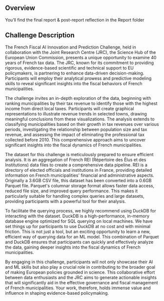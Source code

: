 ﻿## Overview

You’ll find the final report & post-report reflection in the Report folder

## Challenge Description

The French Fiscal AI Innovation and Prediction Challenge, held in collaboration with the Joint Research Centre (JRC), the Science Hub of the European Union Commission, presents a unique opportunity to examine 40 years of French tax data. The JRC, known for its commitment to providing rigorous, evidence-based scientific and technical support to EU policymakers, is partnering to enhance data-driven decision-making. Participants will employ their analytical prowess and predictive modeling skills to reveal significant insights into the fiscal behaviors of French municipalities.

The challenge invites an in-depth exploration of the data, beginning with ranking municipalities by their tax revenue to identify those with the highest income from direct local taxes. Participants will create graphical representations to illustrate revenue trends in selected towns, drawing meaningful conclusions from these visualizations. The analysis extends to classifying municipalities based on their growth in tax revenues over various periods, investigating the relationship between population size and tax revenue, and assessing the impact of eliminating the professional tax collected before 2010. This comprehensive approach aims to uncover significant insights into the fiscal dynamics of French municipalities.

The dataset for this challenge is meticulously prepared to ensure efficient analysis. It is an aggregation of French REI (Répertoire des Élus et des Institutions) data files to create a comprehensive data pipeline. REI is a directory of elected officials and institutions in France, providing detailed information on French municipalities' financial and administrative aspects. Originally a 3.6GB CSV file, this dataset has been converted into a 0.6GB Parquet file. Parquet's columnar storage format allows faster data access, reduced file size, and improved query performance. This makes it particularly suitable for handling complex queries and large datasets, providing participants with a powerful tool for their analysis.

To facilitate the querying process, we highly recommend using DuckDB for interacting with the dataset. DuckDB is a high-performance, in-memory database engine optimized for SQL querying on local machines. We have set things up for participants to use DuckDB at no cost and with minimal friction. This is not just a tool, but an exciting opportunity to learn a new, efficient way of querying data for an ML model. This combination of Parquet and DuckDB ensures that participants can quickly and effectively analyze the data, gaining deeper insights into the fiscal dynamics of French municipalities.

By engaging in this challenge, participants will not only showcase their AI and ML skills but also play a crucial role in contributing to the broader goal of making European policies grounded in science. This collaborative effort between data enthusiasts and the JRC aims to generate actionable insights that will significantly aid in the effective governance and fiscal management of French municipalities. Your work, therefore, holds immense value and influence in shaping evidence-based policymaking.

